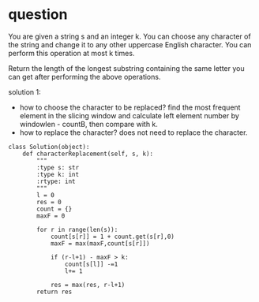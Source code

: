 # question

You are given a string s and an integer k. You can choose any character of the string and change it to any other uppercase English character. You can perform this operation at most k times.

Return the length of the longest substring containing the same letter you can get after performing the above operations.


solution 1:
- how to choose the character to be replaced?
 find the most frequent element in the slicing window and calculate left element number by windowlen - countB, then compare with k. 
- how to replace the character?
    does not need to replace the character. 

```
class Solution(object):
    def characterReplacement(self, s, k):
        """
        :type s: str
        :type k: int
        :rtype: int
        """
        l = 0
        res = 0
        count = {}
        maxF = 0

        for r in range(len(s)):
            count[s[r]] = 1 + count.get(s[r],0)
            maxF = max(maxF,count[s[r]])

            if (r-l+1) - maxF > k:
                count[s[l]] -=1
                l+= 1

            res = max(res, r-l+1)
        return res


```

